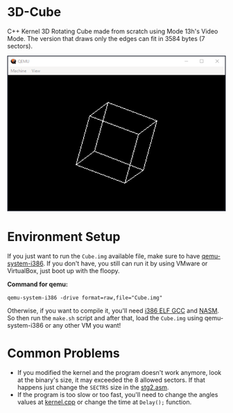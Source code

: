 # 3D-Cube
C++ Kernel 3D Rotating Cube made from scratch using Mode 13h's Video Mode. The version that draws only the edges can fit in 3584 bytes (7 sectors).

![Screenshot](Screenshots/Screenshot_1.png)

# Environment Setup
If you just want to run the `Cube.img` available file, make sure to have [qemu-system-i386](https://www.qemu.org/download/). If you don't have, you still can run it by using VMware or VirtualBox, just boot up with the floopy.

<b>Command for qemu:</b>
```
qemu-system-i386 -drive format=raw,file="Cube.img"
```

Otherwise, if you want to compile it, you'll need [i386 ELF GCC](https://github.com/mell-o-tron/MellOs/blob/main/A_Setup/setup-gcc-debian.sh) and [NASM](https://www.nasm.us/). So then run the `make.sh` script and after that, load the `Cube.img` using qemu-system-i386 or any other VM you want!

# Common Problems
* If you modified the kernel and the program doesn't work anymore, look at the binary's size, it may exceeded the 8 allowed sectors. If that happens just change the `SECTRS` size in the [stg2.asm](./Bootloader/stg2.asm).
* If the program is too slow or too fast, you'll need to change the angles values at [kernel.cpp](./Kernel/kernel.cpp) or change the time at `Delay();` function.
